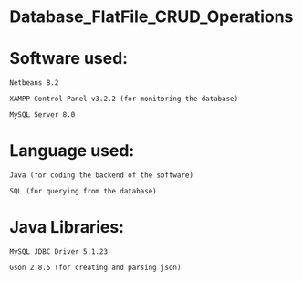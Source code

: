 # Database_FlatFile_CRUD_Operations

# Software used:

    Netbeans 8.2

    XAMPP Control Panel v3.2.2 (for monitoring the database)

    MySQL Server 8.0

# Language used:

    Java (for coding the backend of the software)

    SQL (for querying from the database)

# Java Libraries:

    MySQL JDBC Driver 5.1.23

    Gson 2.8.5 (for creating and parsing json)
